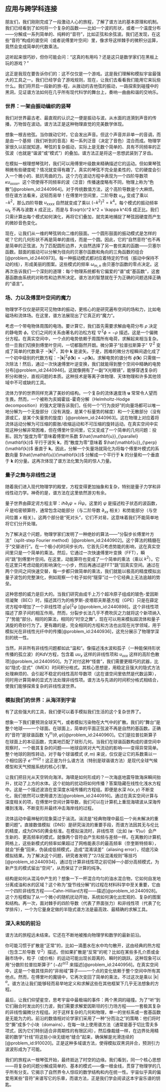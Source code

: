 ## 应用与跨学科连接

朋友们，我们刚刚完成了一段激动人心的旅程，了解了谱方法的基本原理和机制。我们已经看到了如何将一个复杂的函数——比如一个波的形状，或者一个温度分布——分解成一系列简单的、纯粹的“音符”，比如正弦和余弦波。我们还发现，在这些“音符”构成的谱空间（或者说傅里叶空间）里，像求导这样棘手的微积分运算，竟然会变成简单的代数乘法。

这听起来很巧妙，但你可能会问：“这真的有用吗？还是这只是数学家们在黑板上玩的游戏？”

这正是我现在要告诉你们的：这不仅仅是一个游戏。这是我们理解和模拟宇宙最强大的工具之一。我们已经学会了游戏规则，现在，让我们去看看我们能用它来玩些什么。我们将开启一段新的旅-程，从拨动的吉他弦的振动，一路探索到碰撞中的黑洞，见证谱方法如何在几乎所有现代科学的舞台上，奏响一曲曲和谐的交响乐。

### 世界：一架由振动编织的竖琴

我们对世界最古老、最直观的认识之一便是振动与波。从水面的涟漪到声音的传播，万物皆在波动。谱方法正是这种物理直觉的完美数学体现。

想象一根吉他弦。当你拨动它时，它会发出声音。但这个声音并非单一的音调，而是由一个基频（我们听到的音高）和一系列泛音（决定了音色）混合而成。物理学家很久以前就知道，琴弦的复杂振动，实际上是无数个简单的、具有不同频率的正弦波（也就是“谐波”或“模式”）的叠加。谱方法正是将这一思想武装到了牙齿。

在模拟一根理想琴弦时，我们可以用傅里叶级数来精确描述它的运动。但如果琴弦稍微有些硬度呢？情况就变得有趣了。真实的琴弦不完全是柔性的，它的硬度会引入一个微小的、抵抗弯曲的力。这个力在波动方程中表现为一个四阶导数项 $\kappa u_{xxxx}$。这个项使得不同频率的波（泛音）传播速度略有不同，物理上称为“色散”[@problem_id:2440964]。对于传统数值方法，这个高阶导数是个大麻烦。但在谱方法看来，这轻而易举！在傅里叶空间里，二阶导数 $u_{xx}$ 变成了乘以 $-k^2$，那么四阶导数 $u_{xxxx}$ 自然就变成了乘以 $(-k^2)^2 = k^4$。每个模式的振动频率 $\omega_k$ 不再与波数 $k$ 成正比，而是与 $\sqrt{c^2 k^2 + \kappa k^4}$ 成正比。我们只需计算出每个模式如何演化，再将它们叠加，就完美地捕捉了琴弦因硬度而产生的微妙音色变化。

现在，让我们从一维的琴弦转向二维的鼓面。一个圆形鼓面的振动模式是怎样的呢？它的几何形状不再是简单的直线，而是一个圆。因此，它的“自然音符”也不再是简单的正弦波。为了匹配圆形边界，大自然选择了另一套优美的函数——贝塞尔函数。鼓面的振动可以分解为径向的贝塞尔函数和角向的三角函数的组合[@problem_id:2440973]。每一种振动模式都对应着特定的节线（振动中保持不动的线），形成美丽的图案。这些模式的频率 $\omega_{m,n}$ 由贝塞尔函数的零点决定。这再次告诉我们一个深刻的道理：每个物理系统都有它偏爱的“谱”或“基函数”，这套基函数由系统的对称性和边界所决定。谱方法的智慧就在于为正确的问题选择正确的“语言”。

### 场、力以及傅里叶空间的魔力

物理学不仅仅是研究可见物体的振动，更核心的是研究遍布空间的场和力，比如电磁场和流体场。在这里，谱方法展现出了它真正的“魔力”。

考虑一个带电物体周围的电场。要计算它，我们首先需要求解由电荷分布 $\rho$ 决定的静电势 $\phi$。它们之间的关系由著名的泊松方程 $\nabla^2 \phi = -\rho$ 描述。这是一个偏微分方程。在真实空间中，一个点的电势依赖于周围所有电荷，求解起来相当复杂。但一旦我们切换到傅里叶空间，一切都豁然开朗。微分算子“拉普拉斯算子” $\nabla^2$ 变成了简单的代数乘子 $-|\mathbf{k}|^2$，其中 $\mathbf{k}$ 是波矢。于是，困难的微分方程瞬间退化成了一个初中级别的代数方程：$-|\mathbf{k}|^2 \hat{\phi}(\mathbf{k}) = -\hat{\rho}(\mathbf{k})$。求解电势的谱分布 $\hat{\phi}(\mathbf{k})$ 只需做一次除法！然后，通过一次快速傅里叶逆变换，我们就能得到整个空间中精确的电势分布[@problem_id:2440946]。这就像拥有了一副“X光眼镜”，能够穿透复杂的积分和微分，直视问题的本质。这种技术是等离子体物理、天体物理和许多其他领域中不可或缺的工具。

流体力学的世界同样充满了美妙的结构。一个复杂的流体速度场 $\mathbf{u}$ 常常令人望而生畏。然而，一个被称为亥姆霍兹-霍奇分解（Helmholtz-Hodge decomposition）的强大定理告诉我们，任何一个“行为良好”的向量场都可以唯一地分解为一个无旋部分（没有涡旋，是某个标量势的梯度）和一个无散部分（没有源或汇，是某个矢量势的旋度）[@problem_id:2440963]。这在物理上对应着将流体运动分解为可压缩的膨胀/收缩运动和不可压缩的旋转运动。在真实空间中实现这种分解非常困难，但在傅里叶空间里，它又变成了一个简单的几何问题：投影。因为“旋度为零”意味着傅里叶系数 $\hat{\mathbf{u}}_{\parallel}(\mathbf{k})$ 平行于波矢 $\mathbf{k}$，而“散度为零”意味着 $\hat{\mathbf{u}}_{\perp}(\mathbf{k})$ 垂直于 $\mathbf{k}$。因此，分解一个矢量场就简化为将每个傅里叶模式的系数向量 $\hat{\mathbf{u}}(\mathbf{k})$ 分解成一个平行于 $\mathbf{k}$ 的分量和一个垂直于 $\mathbf{k}$ 的分量。这再次体现了谱方法化繁为简的惊人力量。

### 量子之舞与非线性之谜

随着我们进入现代物理学的殿堂，方程变得更加抽象和复杂，特别是量子力学和非线性动力学。神奇的是，谱方法在这里依然游刃有余。

量子世界由薛定谔方程主宰：$i\hbar \partial_t \psi = \hat{H}\psi$。这里的 $\psi$ 是描述粒子状态的波函数，$\hat{H}$ 是哈密顿算符，通常包含动能部分（与二阶导数 $\partial_{xx}$ 相关）和势能部分（与空间位置 $x$ 相关）。这两个部分是“死对头”，它们不对易，这意味着我们不能简单地将它们分开处理。

为了解决这个问题，物理学家们发明了一种绝妙的算法——“分裂步长傅里叶方法”（split-step Fourier method）[@problem_id:2440902]。这个算法的精髓在于“交替进行”。在一个极小的时间步长内，它首先只考虑势能的影响，这在真实空间里只是一个简单的乘法。然后，它通过一次快速傅里叶变换（FFT），瞬间“跳”到傅里叶空间。在这里，动能算符也变成了一个简单的乘法（乘以 $k^2$）。它在这里只考虑动能的影响演化一小步，然后再通过逆FFT“跳”回真实空间。通过在两个空间之间快速交替，每一步都只做简单的乘法，我们就能以极高的精度模拟出量子波包的完整演化，例如观察一个粒子如何“隧穿”过一个它经典上无法逾越的势垒。

这种思想的威力是巨大的。当我们研究由成千上万个超冷原子组成的玻色-爱因斯坦凝聚（BEC）时，描述其行为的格罗斯-皮塔耶夫斯基方程（GPE）只是在薛定谔方程中增加了一个非线性项 $g|\psi|^2\psi$ [@problem_id:2440898]。这个非线性项描述了原子间的相互作用。然而，分裂步长法几乎不费吹灰之力就将这个新项纳入了“势能”部分。相同的算法，相同的“时空之舞”，现在可以用来模拟超流体和量子涡旋的奇妙行为了。更有趣的是，完全相同的方程和方法也出现在光学领域，用于模拟光在非线性光纤中的传播[@problem_id:2440936]，这充分展示了物理学深刻的统一性。

当然，并非所有非线性问题都如此“温和”。像描述浅水波和孤子（一种能保持形状传播的孤立波）的KdV方程，包含着 $u u_x$ 这样的非线性项和 $u_{xxx}$ 这样的高阶色散项[@problem_id:2440950]。为了对付这种“怪兽”，我们需要更精巧的武器，比如“隐式-显式”（IMEX）时间积分格式。其核心思想是，用稳定且强大的隐式方法处理麻烦的、会引起不稳定的线性高阶导数项（这在谱空间里依然是代数运算），同时用计算简单的显式方法处理非线性项。谱方法与先进的时间积分格式相结合，使我们能够探索复杂的非线性波世界。

### 模拟我们的世界：从海洋到宇宙

有了这些强大的工具，我们便可以着手模拟我们生活的这个复杂世界了。

想象一下我们要预测全球天气，或者模拟污染物在大气中的扩散。我们的“舞台”是整个地球——一个球面。在球面上，简单的平面正弦波不再是自然的基函数。正确的“音符”是球谐函数 $Y_\ell^m(\theta, \varphi)$[@problem_id:2440960]。它们是拉普拉斯算子在球面上的本征函数，完美地匹配了球形几何。当我们在球谐函数构成的谱空间中观察时，一个极其复杂的问题——地球自转对大气流动的影响——变得异常简单。整个地球的刚性转动，对于每个球谐模式 $(\ell, m)$ 来说，仅仅是让它的系数乘以一个相位因子 $e^{-im\Omega t}$！这正是为什么谱方法（特别是球谐谱方法）是现代全球气候模型和天气预报系统的核心引擎。

让我们把目光从天空转向海洋。海啸是如何形成的？一次海底地震导致海床瞬间抬升，扰动了上方的水体。这个初始的扰动将如何传播？答案隐藏在线性化浅水方程中。这是一个描述波浪在变深度水域传播的方程组。即便是水深 $h(x,y)$ 不断变化，我们依然可以使用谱方法[@problem_id:2440916]。通过在真实空间计算与深度相关的项，在傅里叶空间计算导数，我们可以在计算机上重现海啸波从深海传播到浅海，不断变形并最终冲击海岸线的过程。

流体运动中最神秘的现象莫过于湍流。湍流是“经典物理中最后一个尚未解决的重要问题”。直接数值模拟（DNS）是研究湍流的重要手段，而谱方法因其无与伦比的精度，成为DNS的黄金标准。在模拟湍流时，非线性项（比如 $(\mathbf{u} \cdot \nabla) \omega$）会产生新的、更高频率的模式，就像两个音符会产生和频与差频一样。在离散的计算机网格上，这些新模式的频率如果超过了网格能表示的最高频率（奈奎斯特频率），就会“折叠”回来，伪装成低频模式，造成“混淆误差”（aliasing error），彻底污染模拟结果。为了解决这个问题，研究者发明了“2/3反混淆规则”等技巧[@problem_id:2440934]，通过在计算非线性项之前切掉一小部分高频模式，为新产生的模式留出“空间”，从而保证了计算的纯净。

结构是如何从混沌中产生的？想象一下一杯混合均匀的油水混合物，它如何自发地分离成油和水的区域？这个称为“旋节线分解”的过程在材料科学中至关重要，它由一个四阶非线性方程——Cahn-Hilliard方程——描述[@problem_id:2440928]。这个方程模拟了从一个微小的随机扰动开始，系统如何演化出宏观的、复杂的图案和结构。再一次，面对棘手的四阶导数（代表了界面张力）和非线性项（代表了化学排斥），一个为它量身定做的半隐式谱方法是最高效、最精确的求解工具。

### 深入未知的前沿

谱方法的旅程远未结束。它还在不断地被推向物理学和数学的最新前沿。

你可能习惯于扩散是“正常”的，比如一滴墨水在水中均匀散开，这由经典的热方程（包含二阶导数 $\nabla^2$）描述。但如果扩散是“反常”的呢？比如在某些多孔介质或金融市场中，粒子（或价格）的运动可能出现长距离的、瞬时的跳跃。这种现象可以用“分数阶拉普拉斯算子” $(-\Delta)^{\alpha/2}$ 来描述[@problem_id:2440956]。在真实空间中，这是一个极其怪异的“非局域”算子——一个点的变化依赖于整个空间中所有其他点。然而，在傅里叶的魔镜中，它再次变回了简单的乘法，不过这次是乘以 $|k|^\alpha$。谱方法让我们能够轻而易举地定义和求解这些在其他框架下几乎无法想象的方程。

最后，让我们仰望星空，思考宇宙中最极端的事件：两个黑洞的碰撞。为了“听”到它们融合时发出的引力波，我们需要求解爱因斯坦的引力场方程——一套极其复杂的非线性偏微分方程组。对于这样复杂的几何和物理，单一的坐标系或一套基函数是无能为力的。前沿的数值相对论学家们采用了一种“分而治之”的策略：他们将时空“撕”成多个小块（domains），在每一块上使用谱方法（通常是基于切比雪夫多项式，因为它们特别适合非周期性的有限区间），然后像裁缝一样，在边界处用精密的数学“针线”将这些小块无缝地“缝合”起来，确保解是光滑连续的[@problem_id:910020]。正是这种多域谱方法，使得模拟双黑洞并合，预测引力波波形成为了可能。

我们的旅程从一根琴弦开始，最终抵达了时空的边缘。我们看到，同一个核心思想——将复杂的问题分解成简单的、基本的模式——像一根金线，贯穿了物理学的几乎所有分支。它揭示了自然界令人惊叹的数学结构和内在统一性。宇宙似乎真的偏爱用某些“音符”来谱写它的乐章，而谱方法，正是我们学会阅读这本宇宙乐谱的钥匙。